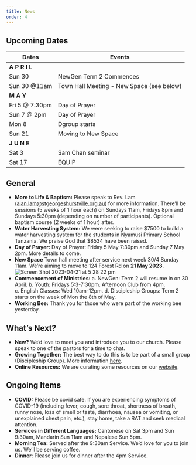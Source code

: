 ```yaml
---
title: News
order: 4
---
```


## Upcoming Dates

| Dates | Events |
| ----------- | ----------- | 
| **A P R I L**    | 
|  Sun 30  | NewGen Term 2 Commences | 
|  Sun 30 @11am | Town Hall Meeting - New Space (see below) | 
| **M A Y**  |  | 
|  Fri 5 @ 7:30pm | Day of Prayer |
|  Sun 7 @ 2pm | Day of Prayer |
|  Mon 8 | Dgroup starts |
|  Sun 21 | Moving to New Space |
| **J U N E**  |  | 
|  Sat 3 | Sam Chan seminar |
|  Sat 17 | EQUIP |


## General
- **More to Life & Baptism:** Please speak to Rev. Lam (alan.lam@stgeorgeshurstville.org.au) for more information. There’ll be sessions (5 weeks of 1 hour each) on Sundays 11am, Fridays 8pm and Sundays 5:30pm (depending on number of participants). Optional baptism course (2 weeks of 1 hour) after. 
- **Water Harvesting System:** We were seeking to raise $7500 to build a water harvesting system for the students in Nyamusi Primary School Tanzania. We praise God that $8534 have been raised.
- **Day of Prayer:** Day of Prayer: Friday 5 May 7:30pm and Sunday 7 May 2pm. More details to come. 
- **New Space** Town hall meeting after service next week 30/4 Sunday 11am. We’re aiming to move to 124 Forest Rd on **21 May 2023.**
![Screen Shot 2023-04-21 at 5 28 22 pm](https://user-images.githubusercontent.com/119166299/233571253-33e3e9ea-0c00-4b75-b178-63d6c1390afe.png)
- **Commencement of Ministries:**
   a. NewGen: Term 2 will resume in on 30 April. 
   b. Youth: Fridays 5:3-7:30pm. Afternoon Club from 4pm.  
   c. English Classes: Wed 10am-12pm. 
   d. Discipleship Groups: Term 2 starts on the week of Mon the 8th of May. 
- **Working Bee:** Thank you for those who were part of the working bee yesterday. 


## What’s Next?
- **New?** We’d love to meet you and introduce you to our church. Please speak to one of the pastors for a time to chat. 
- **Growing Together:** The best way to do this is to be part of a small group (Discipleship Group). More information [here]( https://stgeorgeshurstville.org.au/discipleship-groups). 
- **Online Resources:** We are curating some resources on our [website](https://stgeorgeshurstville.org.au/lets-talk-about-christianity).


## Ongoing Items
- **COVID:** Please be covid safe. If you are experiencing symptoms of COVID-19 (including fever, cough, sore throat, shortness of breath, runny nose, loss of smell or taste, diarrhoea, nausea or vomiting, or unexplained chest pain, etc.), stay home, take a RAT and seek medical attention.
- **Services in Different Languages:** Cantonese on Sat 3pm and Sun 9:30am, Mandarin Sun 11am and Nepalese Sun 5pm. 
- **Morning Tea:** Served after the 9:30am Service. We’d love for you to join us. We’ll be serving coffee. 
- **Dinner**: Please join us for dinner after the 4pm Service.
